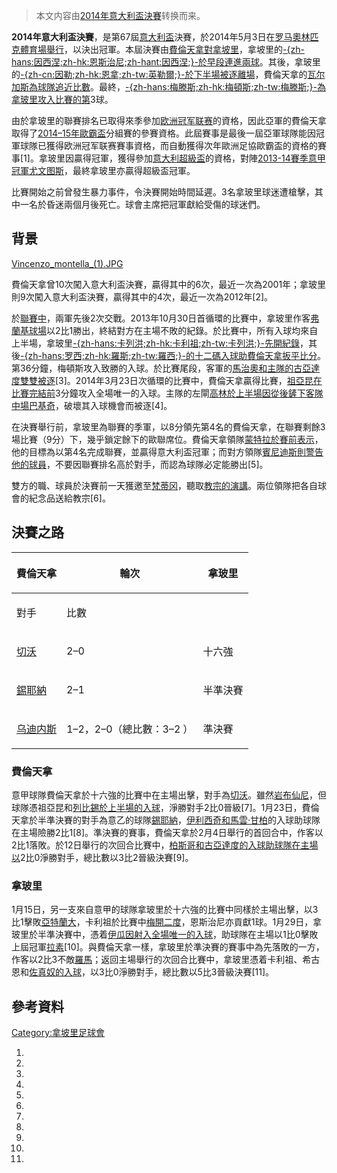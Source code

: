 > 本文内容由[2014年意大利盃決賽](https://zh.wikipedia.org/wiki/2014年意大利盃決賽)转换而来。


**2014年意大利盃決賽**，是第67屆[意大利盃](../Page/意大利盃.md "wikilink")決賽，於2014年5月3日在[罗马](../Page/罗马.md "wikilink")[奧林匹克體育場舉行](../Page/羅馬奧林匹克體育場.md "wikilink")，以決出冠軍。本屆決賽由[費倫天拿對](../Page/佛罗伦萨足球俱乐部.md "wikilink")[拿坡里](../Page/那不勒斯足球俱乐部.md "wikilink")，拿坡里的[-{zh-hans:因西涅;zh-hk:恩斯治尼;zh-hant:因西涅;}-於早段連進兩球](../Page/洛倫佐·因西涅.md "wikilink")。其後，拿玻里的[-{zh-cn:因勒;zh-hk:恩拿;zh-tw:英勒爾;}-於下半場被逐離場](../Page/格克汗·因勒.md "wikilink")，費倫天拿的[瓦尔加斯為球隊追近比數](../Page/胡安·曼努埃尔·瓦尔加斯.md "wikilink")。最終，[-{zh-hans:梅滕斯;zh-hk:梅頓斯;zh-tw:梅滕斯;}-為拿玻里攻入比賽的第](../Page/德赖斯·梅滕斯.md "wikilink")3球。

由於拿玻里的聯賽排名已取得來季參加[欧洲冠军联赛](../Page/欧洲冠军联赛.md "wikilink")的資格，因此亞軍的費倫天拿取得了[2014–15年歐霸盃](../Page/2014–15年歐霸盃.md "wikilink")分組賽的參賽資格。此屆賽事是最後一屆亞軍球隊能因冠軍球隊已獲得欧洲冠军联赛賽事資格，而自動獲得次年歐洲足協歐霸盃的資格的賽事\[1\]。拿玻里因贏得冠軍，獲得參加[意大利超級盃](../Page/意大利超級盃.md "wikilink")的資格，對陣[2013-14賽季意甲冠軍](https://zh.wikipedia.org/wiki/2013年至2014年意大利足球甲级联赛 "wikilink")[尤文图斯](../Page/尤文图斯足球俱乐部.md "wikilink")，最終拿玻里亦贏得超級盃冠軍。

比賽開始之前曾發生暴力事件，令決賽開始時間延遲。3名拿玻里球迷遭槍擊，其中一名於昏迷兩個月後死亡。球會主席把冠軍獻給受傷的球迷們。

## 背景

[Vincenzo_montella_(1).JPG](https://zh.wikipedia.org/wiki/File:Vincenzo_montella_\(1\).JPG "fig:Vincenzo_montella_(1).JPG")

費倫天拿曾10次闖入意大利盃決賽，贏得其中的6次，最近一次為2001年；拿玻里則9次闖入意大利盃決賽，贏得其中的4次，最近一次為2012年\[2\]。

於[聯賽中](https://zh.wikipedia.org/wiki/2013年至2014年意大利足球甲级联赛 "wikilink")，兩軍先後2次交戰。2013年10月30日首循環的比賽中，拿玻里作客[弗蘭基球場](../Page/弗蘭基球場.md "wikilink")以2比1勝出，終結對方在主場不敗的紀錄。於比賽中，所有入球均來自上半場，拿玻里[-{zh-hans:卡列洪;zh-hk:卡利祖;zh-tw:卡列洪;}-先開紀錄](../Page/荷西·卡利祖.md "wikilink")，其後[-{zh-hans:罗西;zh-hk:羅斯;zh-tw:羅西;}-的](../Page/朱塞佩·罗西.md "wikilink")[十二碼入球助費倫天拿扳平比分](https://zh.wikipedia.org/wiki/十二碼 "wikilink")。第36分鐘，梅頓斯攻入致勝的入球。於比賽尾段，客軍的[馬治奧和主隊的](../Page/克里斯蒂安·马乔.md "wikilink")[古亞達度雙雙被逐](../Page/胡安·吉列尔莫·夸德拉多.md "wikilink")\[3\]。2014年3月23日次循環的比賽中，費倫天拿贏得比賽，[祖亞昆在比賽完結前](../Page/华金·桑切斯.md "wikilink")3分鐘攻入全場唯一的入球。主隊的左閘[高林於上半場因從後鏟下客隊中場](../Page/法奧齊·古拉姆.md "wikilink")[巴基奇](../Page/马尔科·巴基奇.md "wikilink")，破壞其入球機會而被逐\[4\]。

在決賽舉行前，拿玻里為聯賽的季軍，以8分領先第4名的費倫天拿，在聯賽剩餘3場比賽（9分）下，幾乎鎖定餘下的歐聯席位。費倫天拿領隊[蒙特拉於賽前表示](../Page/溫琴佐·蒙特拉.md "wikilink")，他的目標為以第4名完成聯賽，並贏得意大利盃冠軍；而對方領隊[賓尼迪斯則警告他的球員](../Page/拉法埃尔·贝尼特斯.md "wikilink")，不要因聯賽排名高於對手，而認為球隊必定能勝出\[5\]。

雙方的職、球員於決賽前一天獲邀至[梵蒂冈](../Page/梵蒂冈.md "wikilink")，聽取[教宗的演講](../Page/方濟各_\(教宗\).md "wikilink")。兩位領隊把各自球會的紀念品送給教宗\[6\]。

## 決賽之路

<table>
<thead>
<tr class="header">
<th><p>費倫天拿</p></th>
<th><p><strong>輪次</strong></p></th>
<th><p>拿玻里</p></th>
</tr>
</thead>
<tbody>
<tr class="odd">
<td><p>對手</p></td>
<td><p>比數</p></td>
<td></td>
</tr>
<tr class="even">
<td><p><a href="../Page/切沃维罗纳足球俱乐部.md" title="wikilink">切沃</a></p></td>
<td><p>2–0</p></td>
<td><p>十六強</p></td>
</tr>
<tr class="odd">
<td><p><a href="../Page/錫耶納足球俱樂部.md" title="wikilink">錫耶納</a></p></td>
<td><p>2–1</p></td>
<td><p>半準決賽</p></td>
</tr>
<tr class="even">
<td><p><a href="../Page/乌迪内斯足球俱乐部.md" title="wikilink">乌迪内斯</a></p></td>
<td><p>1–2，2–0（總比數：3–2 ）</p></td>
<td><p>準決賽</p></td>
</tr>
</tbody>
</table>

### 費倫天拿

意甲球隊費倫天拿於十六強的比賽中在主場出擊，對手為[切沃](../Page/切沃维罗纳足球俱乐部.md "wikilink")。雖然[岩布仙尼](../Page/马西莫·安布罗西尼.md "wikilink")，但球隊憑祖亞昆和[列比錫於上半場的入球](../Page/安特·雷比奇.md "wikilink")，淨勝對手2比0晉級\[7\]。1月23日，費倫天拿於半準決賽的對手為意乙的球隊[錫耶納](../Page/錫耶納足球俱樂部.md "wikilink")，[伊利西奇和](../Page/约西普·伊利西奇.md "wikilink")[馬雲·甘柏](../Page/馬雲·甘柏.md "wikilink")的入球助球隊在主場險勝2比1\[8\]。準決賽的賽事，費倫天拿於2月4日舉行的首回合中，作客以2比1落敗。於12日舉行的次回合比賽中，[柏斯哥和古亞達度的入球助球隊在主場以](../Page/曼努埃爾·帕斯夸爾.md "wikilink")2比0淨勝對手，總比數以3比2晉級決賽\[9\]。

### 拿玻里

1月15日，另一支來自意甲的球隊拿玻里於十六強的比賽中同樣於主場出擊，以3比1擊敗[亞特蘭大](../Page/亞特蘭大足球俱樂部.md "wikilink")，卡利祖於比賽中[梅開二度](https://zh.wikipedia.org/wiki/梅開二度 "wikilink")，恩斯治尼亦貢獻1球。1月29日，拿玻里於半準決賽中，憑着[伊瓜因射入全場唯一的入球](../Page/冈萨洛·伊瓜因.md "wikilink")，助球隊在主場以1比0擊敗上屆冠軍[拉素](../Page/拉素體育會.md "wikilink")\[10\]。與費倫天拿一樣，拿玻里於準決賽的賽事中為先落敗的一方，作客以2比3不敵[羅馬](https://zh.wikipedia.org/wiki/羅馬體育俱樂部 "wikilink")；返回主場舉行的次回合比賽中，拿玻里憑着卡利祖、希古恩和[佐真奴的入球](../Page/佐真奴·費路.md "wikilink")，以3比0淨勝對手，總比數以5比3晉級決賽\[11\]。

## 參考資料

[Category:拿坡里足球會](https://zh.wikipedia.org/wiki/Category:拿坡里足球會 "wikilink")

1.
2.
3.
4.
5.
6.
7.
8.
9.
10.
11.